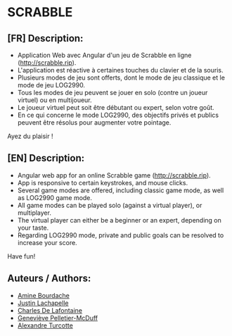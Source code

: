 # SCRABBLE

## [FR] Description:
- Application Web avec Angular d'un jeu de Scrabble en ligne (http://scrabble.rip).
- L'application est réactive à certaines touches du clavier et de la souris.
- Plusieurs modes de jeu sont offerts, dont le mode de jeu classique et le mode de jeu LOG2990.
- Tous les modes de jeu peuvent se jouer en solo (contre un joueur virtuel) ou en multijoueur.
- Le joueur virtuel peut soit être débutant ou expert, selon votre goût.
- En ce qui concerne le mode LOG2990, des objectifs privés et publics peuvent être résolus pour augmenter votre pointage.

Ayez du plaisir !

## [EN] Description:
- Angular web app for an online Scrabble game (http://scrabble.rip).
- App is responsive to certain keystrokes, and mouse clicks.
- Several game modes are offered, including classic game mode, as well as LOG2990 game mode.
- All game modes can be played solo (against a virtual player), or multiplayer.
- The virtual player can either be a beginner or an expert, depending on your taste.
- Regarding LOG2990 mode, private and public goals can be resolved to increase your score.

Have fun!

## Auteurs / Authors:
- [Amine Bourdache](https://github.com/brdch)
- [Justin Lachapelle](https://github.com/justinlachap)
- [Charles De Lafontaine](https://github.com/DaddyChucky)
- [Geneviève Pelletier-McDuff](https://github.com/GenevievePMD)
- [Alexandre Turcotte](https://github.com/Lopik45)
